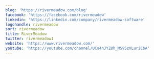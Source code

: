 ```yaml
---
blog: 'https://rivermeadow.com/blog'
facebook: 'https://facebook.com/rivermeadow'
linkedin: 'https://linkedin.com/company/rivermeadow-software'
logohandle: rivermeadow
sort: rivermeadow
title: RiverMeadow
twitter: rivermeadow1
website: 'https://www.rivermeadow.com/'
youtube: 'https://youtube.com/channel/UCa4nJYZ8h_MSv5zVLuriCbA'
---
```

